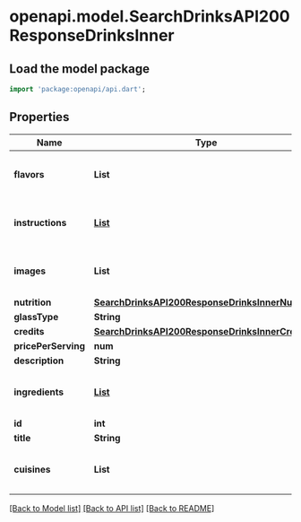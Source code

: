 # openapi.model.SearchDrinksAPI200ResponseDrinksInner

## Load the model package
```dart
import 'package:openapi/api.dart';
```

## Properties
Name | Type | Description | Notes
------------ | ------------- | ------------- | -------------
**flavors** | **List<String>** |  | [optional] [default to const []]
**instructions** | [**List<SearchDrinksAPI200ResponseDrinksInnerInstructionsInner>**](SearchDrinksAPI200ResponseDrinksInnerInstructionsInner.md) |  | [optional] [default to const []]
**images** | **List<String>** |  | [optional] [default to const []]
**nutrition** | [**SearchDrinksAPI200ResponseDrinksInnerNutrition**](SearchDrinksAPI200ResponseDrinksInnerNutrition.md) |  | [optional] 
**glassType** | **String** |  | [optional] 
**credits** | [**SearchDrinksAPI200ResponseDrinksInnerCredits**](SearchDrinksAPI200ResponseDrinksInnerCredits.md) |  | [optional] 
**pricePerServing** | **num** |  | [optional] 
**description** | **String** |  | [optional] 
**ingredients** | [**List<SearchDrinksAPI200ResponseDrinksInnerIngredientsInner>**](SearchDrinksAPI200ResponseDrinksInnerIngredientsInner.md) |  | [optional] [default to const []]
**id** | **int** |  | [optional] 
**title** | **String** |  | [optional] 
**cuisines** | **List<String>** |  | [optional] [default to const []]

[[Back to Model list]](../README.md#documentation-for-models) [[Back to API list]](../README.md#documentation-for-api-endpoints) [[Back to README]](../README.md)


